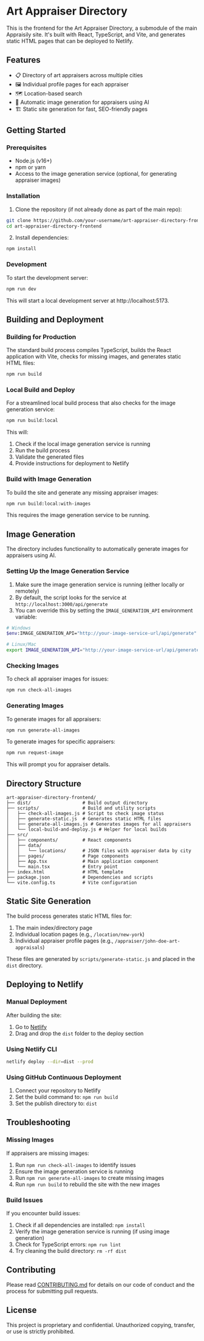 # Art Appraiser Directory

This is the frontend for the Art Appraiser Directory, a submodule of the main Appraisily site. It's built with React, TypeScript, and Vite, and generates static HTML pages that can be deployed to Netlify.

## Features

- 📋 Directory of art appraisers across multiple cities
- 🖼️ Individual profile pages for each appraiser
- 🗺️ Location-based search
- 🤖 Automatic image generation for appraisers using AI
- 🏗️ Static site generation for fast, SEO-friendly pages

## Getting Started

### Prerequisites

- Node.js (v16+)
- npm or yarn
- Access to the image generation service (optional, for generating appraiser images)

### Installation

1. Clone the repository (if not already done as part of the main repo):

```bash
git clone https://github.com/your-username/art-appraiser-directory-frontend.git
cd art-appraiser-directory-frontend
```

2. Install dependencies:

```bash
npm install
```

### Development

To start the development server:

```bash
npm run dev
```

This will start a local development server at http://localhost:5173.

## Building and Deployment

### Building for Production

The standard build process compiles TypeScript, builds the React application with Vite, checks for missing images, and generates static HTML files:

```bash
npm run build
```

### Local Build and Deploy

For a streamlined local build process that also checks for the image generation service:

```bash
npm run build:local
```

This will:
1. Check if the local image generation service is running
2. Run the build process
3. Validate the generated files
4. Provide instructions for deployment to Netlify

### Build with Image Generation

To build the site and generate any missing appraiser images:

```bash
npm run build:local:with-images
```

This requires the image generation service to be running.

## Image Generation

The directory includes functionality to automatically generate images for appraisers using AI.

### Setting Up the Image Generation Service

1. Make sure the image generation service is running (either locally or remotely)
2. By default, the script looks for the service at `http://localhost:3000/api/generate`
3. You can override this by setting the `IMAGE_GENERATION_API` environment variable:

```bash
# Windows
$env:IMAGE_GENERATION_API="http://your-image-service-url/api/generate"

# Linux/Mac
export IMAGE_GENERATION_API="http://your-image-service-url/api/generate"
```

### Checking Images

To check all appraiser images for issues:

```bash
npm run check-all-images
```

### Generating Images

To generate images for all appraisers:

```bash
npm run generate-all-images
```

To generate images for specific appraisers:

```bash
npm run request-image
```

This will prompt you for appraiser details.

## Directory Structure

```
art-appraiser-directory-frontend/
├── dist/                   # Build output directory
├── scripts/                # Build and utility scripts
│   ├── check-all-images.js # Script to check image status
│   ├── generate-static.js  # Generates static HTML files
│   ├── generate-all-images.js # Generates images for all appraisers
│   └── local-build-and-deploy.js # Helper for local builds
├── src/
│   ├── components/         # React components
│   ├── data/
│   │   └── locations/      # JSON files with appraiser data by city
│   ├── pages/              # Page components
│   ├── App.tsx             # Main application component
│   └── main.tsx            # Entry point
├── index.html              # HTML template
├── package.json            # Dependencies and scripts
└── vite.config.ts          # Vite configuration
```

## Static Site Generation

The build process generates static HTML files for:

1. The main index/directory page
2. Individual location pages (e.g., `/location/new-york`)
3. Individual appraiser profile pages (e.g., `/appraiser/john-doe-art-appraisals`)

These files are generated by `scripts/generate-static.js` and placed in the `dist` directory.

## Deploying to Netlify

### Manual Deployment

After building the site:

1. Go to [Netlify](https://app.netlify.com/)
2. Drag and drop the `dist` folder to the deploy section

### Using Netlify CLI

```bash
netlify deploy --dir=dist --prod
```

### Using GitHub Continuous Deployment

1. Connect your repository to Netlify
2. Set the build command to: `npm run build`
3. Set the publish directory to: `dist`

## Troubleshooting

### Missing Images

If appraisers are missing images:

1. Run `npm run check-all-images` to identify issues
2. Ensure the image generation service is running
3. Run `npm run generate-all-images` to create missing images
4. Run `npm run build` to rebuild the site with the new images

### Build Issues

If you encounter build issues:

1. Check if all dependencies are installed: `npm install`
2. Verify the image generation service is running (if using image generation)
3. Check for TypeScript errors: `npm run lint`
4. Try cleaning the build directory: `rm -rf dist`

## Contributing

Please read [CONTRIBUTING.md](CONTRIBUTING.md) for details on our code of conduct and the process for submitting pull requests.

## License

This project is proprietary and confidential. Unauthorized copying, transfer, or use is strictly prohibited.